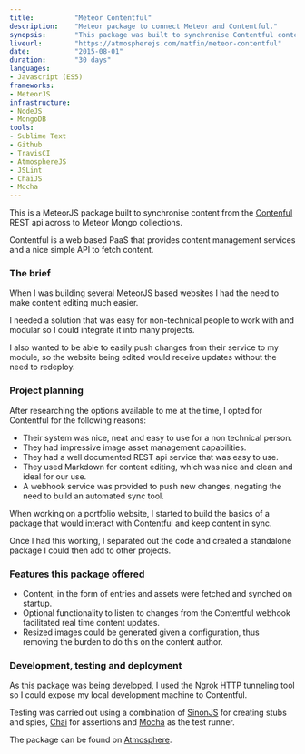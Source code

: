 ```yaml
---
title: 			"Meteor Contentful"
description:	"Meteor package to connect Meteor and Contentful."
synopsis:		"This package was built to synchronise Contentful content with MeteorJS collections to update websites in real time."
liveurl:		"https://atmospherejs.com/matfin/meteor-contentful"
date:			"2015-08-01"
duration:		"30 days"
languages: 		
- Javascript (ES5)
frameworks:
- MeteorJS
infrastructure:
- NodeJS
- MongoDB
tools:
- Sublime Text
- Github
- TravisCI
- AtmosphereJS
- JSLint
- ChaiJS
- Mocha
---
```


This is a MeteorJS package built to synchronise content from the [Contenful](https://contentful.com) REST api across to Meteor Mongo collections. 

Contentful is a web based PaaS that provides content management services and a nice simple API to fetch content.

### The brief
When I was building several MeteorJS based websites I had the need to make content editing much easier. 

I needed a solution that was easy for non-technical people to work with and modular so I could integrate it into many projects.

I also wanted to be able to easily push changes from their service to my module, so the website being edited would receive updates without the need to redeploy.

### Project planning
After researching the options available to me at the time, I opted for Contentful for the following reasons:

- Their system was nice, neat and easy to use for a non technical person. 
- They had impressive image asset management capabilities.
- They had a well documented REST api service that was easy to use.
- They used Markdown for content editing, which was nice and clean and ideal for our use.
- A webhook service was provided to push new changes, negating the need to build an automated sync tool.

When working on a portfolio website, I started to build the basics of a package that would interact with Contentful and keep content in sync.

Once I had this working, I separated out the code and created a standalone package I could then add to other projects.

### Features this package offered

- Content, in the form of entries and assets were fetched and synched on startup.
- Optional functionality to listen to changes from the Contentful webhook facilitated real time content updates.
- Resized images could be generated given a configuration, thus removing the burden to do this on the content author.

### Development, testing and deployment
As this package was being developed, I used the [Ngrok](https://ngrok.com/) HTTP tunneling tool so I could expose my local development machine to Contentful.

Testing was carried out using a combination of [SinonJS](http://sinonjs.org/) for creating stubs and spies, [Chai](http://chaijs.com/) for assertions and [Mocha](https://mochajs.org/) as the test runner.

The package can be found on [Atmosphere](https://atmospherejs.com/matfin/meteor-contentful).



